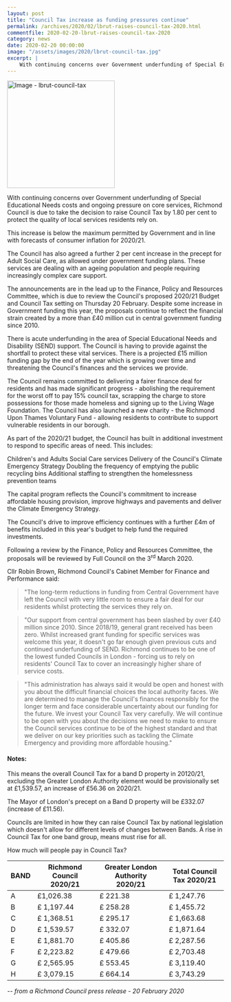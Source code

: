 ```yaml
---
layout: post
title: "Council Tax increase as funding pressures continue"
permalink: /archives/2020/02/lbrut-raises-council-tax-2020.html
commentfile: 2020-02-20-lbrut-raises-council-tax-2020
category: news
date: 2020-02-20 00:00:00
image: "/assets/images/2020/lbrut-council-tax.jpg"
excerpt: |
    With continuing concerns over Government underfunding of Special Educational Needs costs and ongoing pressure on core services, Richmond Council is due to take the decision to raise Council Tax by 1.80 per cent to protect the quality of local services residents rely on.
---
```

<a href="/assets/images/2020/lbrut-council-tax.jpg" title="Click for a larger image"><img src="/assets/images/2020/lbrut-council-tax-thumb.jpg" width="250" alt="Image - lbrut-council-tax"
 class="photo right"/></a>

With continuing concerns over Government underfunding of Special Educational Needs costs and ongoing pressure on core services, Richmond Council is due to take the decision to raise Council Tax by 1.80 per cent to protect the quality of local services residents rely on.

This increase is below the maximum permitted by Government and in line with forecasts of consumer inflation for 2020/21.

The Council has also agreed a further 2 per cent increase in the precept for Adult Social Care, as allowed under government funding plans. These services are dealing with an ageing population and people requiring increasingly complex care support.

The announcements are in the lead up to the Finance, Policy and Resources Committee, which is due to review the Council's proposed 2020/21 Budget and Council Tax setting on Thursday 20 February. Despite some increase in Government funding this year, the proposals continue to reflect the financial strain created by a more than &pound;40 million cut in central government funding since 2010.

There is acute underfunding in the area of Special Educational Needs and Disability (SEND) support. The Council is having to provide against the shortfall to protect these vital services. There is a projected &pound;15 million funding gap by the end of the year which is growing over time and threatening the Council's finances and the services we provide.

The Council remains committed to delivering a fairer finance deal for residents and has made significant progress - abolishing the requirement for the worst off to pay 15% council tax, scrapping the charge to store possessions for those made homeless and signing up to the Living Wage Foundation. The Council has also launched a new charity - the Richmond Upon Thames Voluntary Fund - allowing residents to contribute to support vulnerable residents in our borough.

As part of the 2020/21 budget, the Council has built in additional investment to respond to specific areas of need. This includes:

Children's and Adults Social Care services
Delivery of the Council's Climate Emergency Strategy
Doubling the frequency of emptying the public recycling bins
Additional staffing to strengthen the homelessness prevention teams

The capital program reflects the Council's commitment to increase affordable housing provision, improve highways and pavements and deliver the Climate Emergency Strategy.

The Council's drive to improve efficiency continues with a further &pound;4m of benefits included in this year's budget to help fund the required investments.

Following a review by the Finance, Policy and Resources Committee, the proposals will be reviewed by Full Council on the 3<sup>rd</sup> March 2020.

Cllr Robin Brown, Richmond Council's Cabinet Member for Finance and Performance said:

> "The long-term reductions in funding from Central Government have left the Council with very little room to ensure a fair deal for our residents whilst protecting the services they rely on.

> "Our support from central government has been slashed by over &pound;40 million since 2010. Since 2018/19, general grant received has been zero. Whilst increased grant funding for specific services was welcome this year, it doesn't go far enough given previous cuts and continued underfunding of SEND. Richmond continues to be one of the lowest funded Councils in London - forcing us to rely on residents' Council Tax to cover an increasingly higher share of service costs.

> "This administration has always said it would be open and honest with you about the difficult financial choices the local authority faces. We are determined to manage the Council's finances responsibly for the longer term and face considerable uncertainty about our funding for the future. We invest your Council Tax very carefully. We will continue to be open with you about the decisions we need to make to ensure the Council services continue to be of the highest standard and that we deliver on our key priorities such as tackling the Climate Emergency and providing more affordable housing."

#### Notes:

This means the overall Council Tax for a band D property in 20120/21, excluding the Greater London Authority element would be provisionally set at &pound;1,539.57, an increase of &pound;56.36 on 2020/21.

The Mayor of London's precept on a Band D property will be &pound;332.07 (increase of &pound;11.56).

Councils are limited in how they can raise Council Tax by national legislation which doesn't allow for different levels of changes between Bands. A rise in Council Tax for one band group, means must rise for all.

How much will people pay in Council Tax?

|BAND|Richmond Council 2020/21|Greater London Authority 2020/21|Total Council Tax 2020/21|
|---|----|----|----|
|A|&pound;1,026.38|&pound; 221.38|&pound; 1,247.76|
|B|&pound; 1,197.44|&pound; 258.28|&pound; 1,455.72|
|C|&pound; 1,368.51|&pound; 295.17|&pound; 1,663.68|
|D|&pound; 1,539.57|&pound; 332.07|&pound; 1,871.64|
|E|&pound; 1,881.70|&pound; 405.86|&pound; 2,287.56|
|F|&pound; 2,223.82|&pound; 479.66|&pound; 2,703.48|
|G|&pound; 2,565.95|&pound; 553.45|&pound; 3,119.40|
|H|&pound; 3,079.15|&pound; 664.14|&pound; 3,743.29|

<cite>-- from a Richmond Council press release - 20 February 2020</cite>
